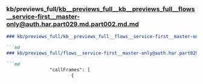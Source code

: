 ### kb/previews_full/kb__previews_full__kb__previews_full__flows__service-first__master-only@auth.har.part029.md.part002.md.md

```md
### kb/previews_full/kb__previews_full__flows__service-first__master-only@auth.har.part029.md.part002.md

```md
### kb/previews_full/flows__service-first__master-only@auth.har.part029.md (part 002)

```md
                "callFrames": [
                        {
       
```

```

```

```
